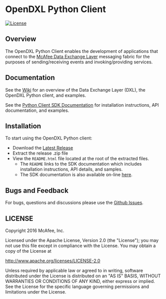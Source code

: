 # OpenDXL Python Client
[![License](https://img.shields.io/badge/License-Apache%202.0-blue.svg)](https://opensource.org/licenses/Apache-2.0)

## Overview

The OpenDXL Python Client enables the development of applications that connect to the [McAfee Data Exchange Layer](http://www.mcafee.com/us/solutions/data-exchange-layer.aspx) messaging fabric for the purposes of sending/receiving events and invoking/providing services.

## Documentation

See the [Wiki](https://github.com/opendxl/opendxl-client-python/wiki) for an overview of the Data Exchange Layer (DXL), the OpenDXL Python client, and examples.

See the [Python Client SDK Documentation](https://opendxl.github.io/opendxl-client-python/pydoc) for installation instructions, API documentation, and examples.

## Installation

To start using the OpenDXL Python client:

* Download the [Latest Release](https://github.com/opendxl/opendxl-client-python/releases/latest)
* Extract the release .zip file
* View the `README.html` file located at the root of the extracted files.
  * The `README` links to the SDK documentation which includes installation instructions, API details, and samples.
  * The SDK documentation is also available on-line [here](https://opendxl.github.io/opendxl-client-python/pydoc).

## Bugs and Feedback

For bugs, questions and discussions please use the [Github Issues](https://github.com/opendxl/opendxl-client-python/issues).

## LICENSE

Copyright 2016 McAfee, Inc.

Licensed under the Apache License, Version 2.0 (the "License"); you may not use this file except in compliance with the License. You may obtain a copy of the License at

http://www.apache.org/licenses/LICENSE-2.0

Unless required by applicable law or agreed to in writing, software distributed under the License is distributed on an "AS IS" BASIS, WITHOUT WARRANTIES OR CONDITIONS OF ANY KIND, either express or implied. See the License for the specific language governing permissions and limitations under the License.

